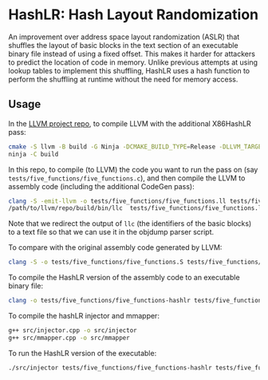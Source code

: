 # HashLR: Hash Layout Randomization

An improvement over address space layout randomization (ASLR) that shuffles the layout of basic blocks in the text section of an executable binary file instead of using a fixed offset. This makes it harder for attackers to predict the location of code in memory. Unlike previous attempts at using lookup tables to implement this shuffling, HashLR uses a hash function to perform the shuffling at runtime without the need for memory access.

## Usage

In the [LLVM project repo](https://github.com/mtarunpr/llvm-project), to compile LLVM with the additional X86HashLR pass:

```bash
cmake -S llvm -B build -G Ninja -DCMAKE_BUILD_TYPE=Release -DLLVM_TARGETS_TO_BUILD=X86
ninja -C build
```

In this repo, to compile (to LLVM) the code you want to run the pass on (say `tests/five_functions/five_functions.c`),
and then compile the LLVM to assembly code (including the additional CodeGen pass):

```bash
clang -S -emit-llvm -o tests/five_functions/five_functions.ll tests/five_functions/five_functions.c -arch x86_64
/path/to/llvm/repo/build/bin/llc  tests/five_functions/five_functions.ll -o tests/five_functions/five_functions-hashlr.S  > tests/five_functions/five_functions-hashlr_bb_identifiers.txt
```

Note that we redirect the output of `llc` (the identifiers of the basic blocks)
to a text file so that we can use it in the objdump parser script.

To compare with the original assembly code generated by LLVM:

```bash
clang -S -o tests/five_functions/five_functions.S tests/five_functions/five_functions.c -arch x86_64
```

To compile the HashLR version of the assembly code to an executable binary file:

```bash
clang -o tests/five_functions/five_functions-hashlr tests/five_functions/five_functions-hashlr.S -arch x86_64
```

To compile the hashLR injector and mmapper:

```bash
g++ src/injector.cpp -o src/injector
g++ src/mmapper.cpp -o src/mmapper
```

To run the HashLR version of the executable:

```bash
./src/injector tests/five_functions/five_functions-hashlr tests/five_functions/five_functions-hashlr_bb_identifiers.txt
```
